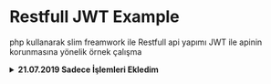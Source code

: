 # Restfull JWT Example
php kullanarak slim freamwork ile Restfull api yapımı JWT ile apinin korunmasına yönelik örnek çalışma
<details>
<summary><b>21.07.2019 Sadece İşlemleri Ekledim </b></summary>
## Endpoint Kullanımı

###  Post-/api/v1/
Örnek URL => api/v1/PostMetodu/Ekle


**Form İçeriği**

| Tablo Adı | Veri Tipi    |
|-----------|--------------|
| adı       | varchar(250) |
| soyadı    | varchar(250) |

Geri Döndürülen Json Çıktısı

```json
{
    "Sonuc": "Başarılı Post işlemi"
}
```


### GET-/api/v1/
Örnek URL => api/v1/getMetodu

```json
[
  {

  "id": "1",
  "adı": "mustafa",
  "soyadı": "sevindi"
  }
]
```
### PUT-/api/v1/###
Örnek URL => /api/v1//PutMetodu/update/{id}
**Güncelleme İçeriği**
| Tablo Adı | Veri Tipi    |
|-----------|--------------|
| id        | int(11)      |
| adı       | varchar(250) |
| soyadı    | varchar(250) |
Geri dönen Json Verisi
```json
{
    "Başarılı": "Başarılı bir güncelleme"
}
```
